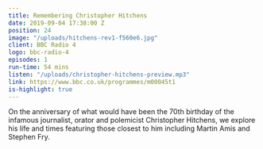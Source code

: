 ```yaml
---
title: Remembering Christopher Hitchens
date: 2019-09-04 17:38:00 Z
position: 24
image: "/uploads/hitchens-rev1-f560e6.jpg"
client: BBC Radio 4
logo: bbc-radio-4
episodes: 1
run-time: 54 mins
listen: "/uploads/christopher-hitchens-preview.mp3"
link: https://www.bbc.co.uk/programmes/m00045t1
is-highlight: true
---
```


On the anniversary of what would have been the 70th birthday of the infamous journalist, orator and polemicist Christopher Hitchens, we explore his life and times featuring those closest to him including Martin Amis and Stephen Fry.